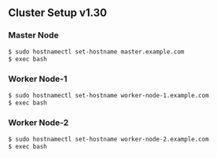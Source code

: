 ## Cluster Setup v1.30

### Master Node
```bash
$ sudo hostnamectl set-hostname master.example.com
$ exec bash 
```
### Worker Node-1
```bash
$ sudo hostnamectl set-hostname worker-node-1.example.com
$ exec bash
```

### Worker Node-2
```bash
$ sudo hostnamectl set-hostname worker-node-2.example.com
$ exec bash
```
